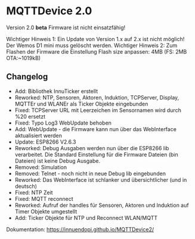 # MQTTDevice 2.0

Version 2.0 **beta** Firmware ist nicht einsatzfähig!

Wichtiger Hinweis 1: Ein Update von Version 1.x auf 2.x ist nicht möglich! Der Wemos D1 mini muss gelöscht werden.
Wichtiger Hinweis 2: Zum Flashen der Firmware die Einstellung Flash size anpassen: 4MB (FS: 2MB OTA:~1019kB)

## Changelog

- Add:      Bibliothek InnuTicker erstellt
- Reworked: NTP, Sensoren, Aktoren, Induktion, TCPServer, Display, MQTTEr und WLANEr als Ticker Objekte eingebunden
- Fixed:    TCPServer URL mit Leerzeichen im Sensornamen wird durch %20 ersetzt
- Fixed:    Typo Log3 WebUpdate behoben
- Add:      WebUpdate - die Firmware kann nun über das WebInterface aktualisiert werden
- Update:   ESP8266 V2.6.3
- Reworked: Debug Ausgaben werden nun über die ESP8266 lib verarbeitet. Die Standard Einstellung für die
            Firmware Dateien (bin Dateien) ist keine Debug Ausgabe.
- Removed:  Simulation
- Removed:  Telnet - noch nicht in neue Debug lib eingebunden
- Reworked: Das WebInterface ist schlanker und übersichtlicher (und in deutsch)
- Fixed:    NTP Zeit
- Fixed:    MQTT reconnect
- Reworked: Aufruf der handles für Sensoren, Aktoren und Induktion auf Timer Objekte umgestellt
- Add:      Ticker Objekte für NTP und Reconnect WLAN/MQTT

Dokumentation: <https://innuendopi.github.io/MQTTDevice2/>
